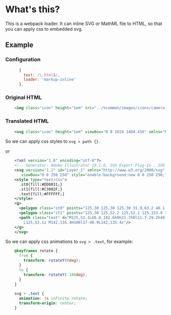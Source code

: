 # What's this?

This is a webpack loader. It can inline SVG or MathML file to HTML, so that you can apply css to embedded svg.

## Example 

### Configuration

```js
      {
        test: /\.html$/,
        loader: 'markup-inline'
      },
```

### Original HTML

```html
    <img class="icon" height="1em" src="../%common/images/icons/camera.svg" />
```

### Translated HTML

```svg
    <svg class="icon" height="1em" viewBox="0 0 1024 1404.416" xmlns="http://www.w3.org/2000/svg"><path d="M960 440.384h-256v-128c0-35.312-28.656-64-64-64h-256c-35.344 0-64 28.688-64 64v128h-128v-64h-128v64c-35.344 0-64 28.688-64 64v704c0 35.376 28.656 64 64 64h896c35.344 0 64-28.624 64-64v-704c0-35.312-28.656-64-64-64z m-512-64h128v64h-128v-64z m448 768h-768v-576h768v576z m-384-128c106.032 0 192-85.938 192-192s-85.968-192-192-192-192 85.938-192 192 85.968 192 192 192z m0-256c35.344 0 64 28.624 64 64s-28.656 64-64 64-64-28.624-64-64 28.656-64 64-64z"/></svg>
```

So we can apply css styles to `svg > path {}`.

or

```svg
    <?xml version="1.0" encoding="utf-8"?>
    <!-- Generator: Adobe Illustrator 19.1.0, SVG Export Plug-In . SVG Version: 6.00 Build 0)  -->
    <svg version="1.1" id="Layer_1" xmlns="http://www.w3.org/2000/svg" xmlns:xlink="http://www.w3.org/1999/xlink" x="0px" y="0px"
       viewBox="0 0 250 250" style="enable-background:new 0 0 250 250;" xml:space="preserve">
    <style type="text/css">
      .st0{fill:#DD0031;}
      .st1{fill:#C3002F;}
      .text{fill:#FFFFFF;}
    </style>
    <g>
      <polygon class="st0" points="125,30 125,30 125,30 31.9,63.2 46.1,186.3 125,230 125,230 125,230 203.9,186.3 218.1,63.2 	"/>
      <polygon class="st1" points="125,30 125,52.2 125,52.1 125,153.4 125,153.4 125,230 125,230 203.9,186.3 218.1,63.2 125,30 	"/>
      <path class="text" d="M125,52.1L66.8,182.6h0h21.7h0l11.7-29.2h49.4l11.7,29.2h0h21.7h0L125,52.1L125,52.1L125,52.1L125,52.1
        L125,52.1z M142,135.4H108l17-40.9L142,135.4z"/>
    </g>
    </svg>
```

So we can apply css animations to `svg > .text`, for example: 

```css
    @keyframes rotate {
      from {
        transform: rotateY(0deg);
      }
      to {
        transform: rotateY(-180deg);
      }
    }
    
    svg > .text {
      animation: 3s infinite rotate;
      transform-origin: center;
    }
```
